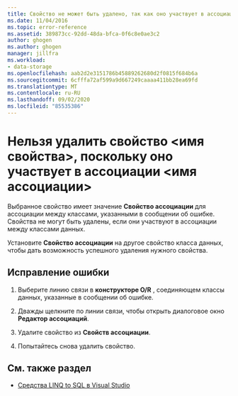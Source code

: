 ```yaml
---
title: Свойство не может быть удалено, так как оно участвует в ассоциации
ms.date: 11/04/2016
ms.topic: error-reference
ms.assetid: 389873cc-92dd-48da-bfca-0f6c8e0ae3c2
author: ghogen
ms.author: ghogen
manager: jillfra
ms.workload:
- data-storage
ms.openlocfilehash: aab2d2e3151786b45889262680d2f0815f684b6a
ms.sourcegitcommit: 6cfffa72af599a9d667249caaaa411bb28ea69fd
ms.translationtype: MT
ms.contentlocale: ru-RU
ms.lasthandoff: 09/02/2020
ms.locfileid: "85535386"
---
```

# <a name="the-property-ltproperty-namegt-cannot-be-deleted-because-it-is-participating-in-the-association-ltassociation-namegt"></a>Нельзя удалить свойство &lt;имя свойства&gt;, поскольку оно участвует в ассоциации &lt;имя ассоциации&gt;

Выбранное свойство имеет значение **Свойство ассоциации** для ассоциации между классами, указанными в сообщении об ошибке. Свойства не могут быть удалены, если они участвуют в ассоциации между классами данных.

Установите **Свойство ассоциации** на другое свойство класса данных, чтобы дать возможность успешного удаления нужного свойства.

## <a name="to-correct-this-error"></a>Исправление ошибки

1. Выберите линию связи в **конструкторе O/R** , соединяющем классы данных, указанные в сообщении об ошибке.

2. Дважды щелкните по линии связи, чтобы открыть диалоговое окно **Редактор ассоциаций**.

3. Удалите свойство из **Свойств ассоциации**.

4. Попытайтесь снова удалить свойство.

## <a name="see-also"></a>См. также раздел

- [Средства LINQ to SQL в Visual Studio](../data-tools/linq-to-sql-tools-in-visual-studio2.md)